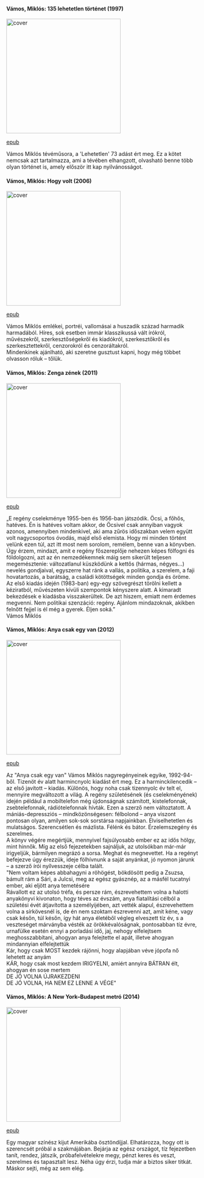 #### <a name="id_601">Vámos, Miklós: 135 lehetetlen történet (1997)</a>
<img src="https://github.com/BercziSandor/calibre_lib/raw/main/Vamos%2C%20Miklos/135%20lehetetlen%20tortenet%20%28601%29/cover.jpg" alt="cover" width="300"/>

[epub](https://github.com/BercziSandor/calibre_lib/raw/main/Vamos%2C%20Miklos/135%20lehetetlen%20tortenet%20%28601%29/135%20lehetetlen%20tortenet%20-%20Vamos%2C%20Miklos.epub)
<div>
<p>Vámos Miklós tévéműsora, a 'Lehetetlen' 73 adást ért meg. Ez a kötet nemcsak azt tartalmazza, ami a tévében elhangzott, olvasható benne több olyan történet is, amely először itt kap nyilvánosságot.</p></div>

#### <a name="id_1013">Vámos, Miklós: Hogy volt (2006)</a>
<img src="https://github.com/BercziSandor/calibre_lib/raw/main/Vamos%2C%20Miklos/Hogy%20volt%20%281013%29/cover.jpg" alt="cover" width="300"/>

[epub](https://github.com/BercziSandor/calibre_lib/raw/main/Vamos%2C%20Miklos/Hogy%20volt%20%281013%29/Hogy%20volt%20-%20Vamos%2C%20Miklos.epub)
<div>
<p>Vámos Miklós emlékei, portréi, vallomásai a huszadik század harmadik harmadából. Híres, sok esetben immár klasszikussá vált írókról, művészekről, szerkesztőségekről és kiadókról, szerkesztőkről és szerkesztettekről, cenzorokról és cenzoráltakról.<br>Mindenkinek ajánlható, aki szeretne gusztust kapni, hogy még többet olvasson róluk – tőlük.</p></div>

#### <a name="id_604">Vámos, Miklós: Zenga zének (2011)</a>
<img src="https://github.com/BercziSandor/calibre_lib/raw/main/Vamos%2C%20Miklos/Zenga%20zenek%20%28604%29/cover.jpg" alt="cover" width="300"/>

[epub](https://github.com/BercziSandor/calibre_lib/raw/main/Vamos%2C%20Miklos/Zenga%20zenek%20%28604%29/Zenga%20zenek%20-%20Vamos%2C%20Miklos.epub)
<div>
<p>„E ​regény cselekménye 1955-ben és 1956-ban játszódik. Öcsi, a főhős, hatéves. Én is hatéves voltam akkor, de Öcsivel csak annyiban vagyok azonos, amennyiben mindenkivel, aki ama zűrös időszakban velem együtt volt nagycsoportos óvodás, majd első elemista. Hogy mi minden történt velünk ezen túl, azt itt most nem sorolom, remélem, benne van a könyvben. Úgy érzem, mindazt, amit e regény főszereplője nehezen képes fölfogni és földolgozni, azt az én nemzedékemnek máig sem sikerült teljesen megemésztenie: változatlanul küszködünk a kettős (hármas, négyes…) nevelés gondjaival, egyszerre hat ránk a vallás, a politika, a szerelem, a faji hovatartozás, a barátság, a családi kötöttségek minden gondja és öröme. Az első kiadás idején (1983-ban) egy-egy szövegrészt törölni kellett a kéziratból, művészeten kívüli szempontok kényszere alatt. A kimaradt bekezdések e kiadásba visszakerültek. De azt hiszem, emiatt nem érdemes megvenni. Nem politikai szenzáció: regény. Ajánlom mindazoknak, akikben felnőtt fejjel is él még a gyerek. Éljen soká.”<br>Vámos Miklós</p></div>

#### <a name="id_603">Vámos, Miklós: Anya csak egy van (2012)</a>
<img src="https://github.com/BercziSandor/calibre_lib/raw/main/Vamos%2C%20Miklos/Anya%20csak%20egy%20van%20%28603%29/cover.jpg" alt="cover" width="300"/>

[epub](https://github.com/BercziSandor/calibre_lib/raw/main/Vamos%2C%20Miklos/Anya%20csak%20egy%20van%20%28603%29/Anya%20csak%20egy%20van%20-%20Vamos%2C%20Miklos.epub)
<div>
<p>Az ​"Anya csak egy van" Vámos Miklós nagyregényeinek egyike, 1992-94-ből. Tizenöt év alatt harmincnyolc kiadást ért meg. Ez a harminckilencedik – az első javított – kiadás. Különös, hogy noha csak tizennyolc év telt el, mennyire megváltozott a világ. A regény születésének (és cselekményének) idején például a mobiltelefon még újdonságnak számított, kistelefonnak, zsebtelefonnak, rádiótelefonnak hívták. Ezen a szerző nem változtatott. A mániás-depressziós – mindközönségesen: félbolond – anya viszont pontosan olyan, amilyen sok-sok sorstársa napjainkban. Elviselhetetlen és mulatságos. Szerencsétlen és mázlista. Félénk és bátor. Érzelemszegény és szerelmes.<br>A könyv végére megértjük, mennyivel fajsúlyosabb ember ez az idős hölgy, mint hinnők. Míg az első fejezetekben sajnáljuk, az utolsókban már-már irigyeljük, bármilyen megrázó a sorsa. Meghat és megnevettet. Ha a regényt befejezve úgy érezzük, ideje fölhívnunk a saját anyánkat, jó nyomon járunk – a szerző írói nyílvesszeje célba talált.<br>"Nem voltam képes abbahagyni a röhögést, bökdösött pedig a Zsuzsa, bámult rám a Sári, a Julcsi, meg az egész gyásznép, az a másfél tucatnyi ember, aki eljött anya temetésére<br>Rávallott ez az utolsó tréfa, és persze rám, észrevehettem volna a halotti anyakönyvi kivonaton, hogy téves az évszám, anya fiatalítási célból a születési évét átjavította a személyijében, azt vették alapul, észrevehettem volna a sírkövesnél is, de én nem szoktam észrevenni azt, amit kéne, vagy csak későn, túl későn, így hát anya életéből végleg elveszett tíz év, s a veszteséget márványba vésték az örökkévalóságnak, pontosabban tíz évre, urnafülke esetén ennyi a porladási idő, jaj, nehogy elfelejtsem meghosszabbítani, ahogyan anya felejtette el apát, illetve ahogyan mindannyian elfelejtettük<br>Kár, hogy csak MOST kezdek rájönni, hogy alapjában véve jópofa nő lehetett az anyám<br>KÁR, hogy csak most kezdem IRIGYELNI, amiért annyira BÁTRAN élt, ahogyan én sose mertem<br>DE JÓ VOLNA ÚJRAKEZDENI<br>DE JÓ VOLNA, HA NEM EZ LENNE A VÉGE"</p></div>

#### <a name="id_602">Vámos, Miklós: A New York–Budapest metró (2014)</a>
<img src="https://github.com/BercziSandor/calibre_lib/raw/main/Vamos%2C%20Miklos/A%20New%20York-Budapest%20metro%20%28602%29/cover.jpg" alt="cover" width="300"/>

[epub](https://github.com/BercziSandor/calibre_lib/raw/main/Vamos%2C%20Miklos/A%20New%20York-Budapest%20metro%20%28602%29/A%20New%20York-Budapest%20metro%20-%20Vamos%2C%20Miklos.epub)
<div>
<p>Egy magyar színész kijut Amerikába ösztöndíjjal. Elhatározza, hogy ott is szerencsét próbál a szakmájában. Bejárja az egész országot, tíz fejezetben tanít, rendez, játszik, próbafelvételekre megy, pénzt keres és veszt, szerelmes és tapasztalt lesz. Néha úgy érzi, tudja már a biztos siker titkát. Máskor sejti, még az sem elég.</p></div>

